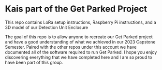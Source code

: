 # Kais part of the Get Parked Project

This repo contains LoRa setup instructions, Raspberry Pi instructions, and a 3D model of our Detection Unit Enclosure

The goal of this repo is to allow anyone to recreate our Get Parked project and have a good understanding of what we achieved in our 2023 Capstone Semester. Paired with the other repos under this account we have documented all of the software required to run Get Parked. 
I hope you enjoy discovering everything that we have completed here and I am so proud to have been part of this group.
